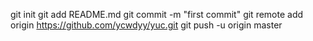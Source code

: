 git init
git add README.md
git commit -m "first commit"
git remote add origin https://github.com/ycwdyy/yuc.git
git push -u origin master
